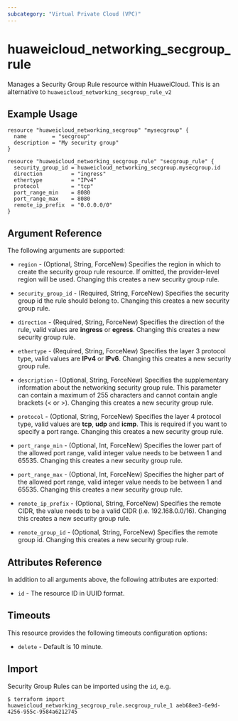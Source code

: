 ```yaml
---
subcategory: "Virtual Private Cloud (VPC)"
---
```


# huaweicloud_networking_secgroup_rule

Manages a Security Group Rule resource within HuaweiCloud.
This is an alternative to `huaweicloud_networking_secgroup_rule_v2`

## Example Usage

```hcl
resource "huaweicloud_networking_secgroup" "mysecgroup" {
  name        = "secgroup"
  description = "My security group"
}

resource "huaweicloud_networking_secgroup_rule" "secgroup_rule" {
  security_group_id = huaweicloud_networking_secgroup.mysecgroup.id
  direction         = "ingress"
  ethertype         = "IPv4"
  protocol          = "tcp"
  port_range_min    = 8080
  port_range_max    = 8080
  remote_ip_prefix  = "0.0.0.0/0"
}
```

## Argument Reference

The following arguments are supported:

* `region` - (Optional, String, ForceNew) Specifies the region in which to
    create the security group rule resource.
    If omitted, the provider-level region will be used.
    Changing this creates a new security group rule.

* `security_group_id` - (Required, String, ForceNew) Specifies the security
    group id the rule should belong to.
    Changing this creates a new security group rule.

* `direction` - (Required, String, ForceNew) Specifies the direction of the
    rule, valid values are __ingress__ or __egress__.
    Changing this creates a new security group rule.

* `ethertype` - (Required, String, ForceNew) Specifies the layer 3 protocol
    type, valid values are __IPv4__ or __IPv6__.
    Changing this creates a new security group rule.

* `description` - (Optional, String, ForceNew) Specifies the supplementary
    information about the networking security group rule.
    This parameter can contain a maximum of 255 characters and cannot contain
    angle brackets (< or >).
    Changing this creates a new security group rule.

* `protocol` - (Optional, String, ForceNew) Specifies the layer 4 protocol
    type, valid values are __tcp__, __udp__ and __icmp__.
    This is required if you want to specify a port range.
    Changing this creates a new security group rule.

* `port_range_min` - (Optional, Int, ForceNew) Specifies the lower part of
    the allowed port range, valid integer value needs to be between 1 and 65535.
    Changing this creates a new security group rule.

* `port_range_max` - (Optional, Int, ForceNew) Specifies the higher part of
    the allowed port range, valid integer value needs to be between 1 and 65535.
    Changing this creates a new security group rule.

* `remote_ip_prefix` - (Optional, String, ForceNew) Specifies the remote CIDR,
    the value needs to be a valid CIDR (i.e. 192.168.0.0/16).
    Changing this creates a new security group rule.

* `remote_group_id` - (Optional, String, ForceNew) Specifies the remote group id.
    Changing this creates a new security group rule.

## Attributes Reference

In addition to all arguments above, the following attributes are exported:

* `id` - The resource ID in UUID format.

## Timeouts
This resource provides the following timeouts configuration options:
* `delete` - Default is 10 minute.

## Import

Security Group Rules can be imported using the `id`, e.g.

```
$ terraform import huaweicloud_networking_secgroup_rule.secgroup_rule_1 aeb68ee3-6e9d-4256-955c-9584a6212745
```
